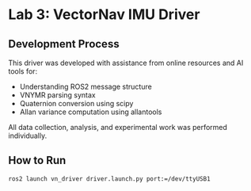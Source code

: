 # Lab 3: VectorNav IMU Driver

## Development Process
This driver was developed with assistance from online resources and AI tools for:
- Understanding ROS2 message structure
- VNYMR parsing syntax
- Quaternion conversion using scipy
- Allan variance computation using allantools

All data collection, analysis, and experimental work was performed individually.

## How to Run
```bash
ros2 launch vn_driver driver.launch.py port:=/dev/ttyUSB1
```
